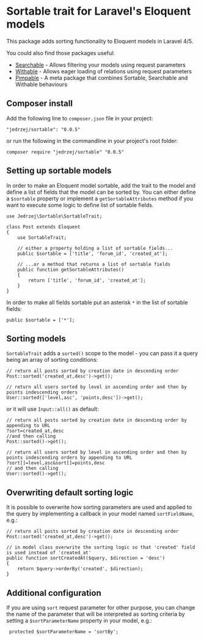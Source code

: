 # Sortable trait for Laravel's Eloquent models

This package adds sorting functionality to Eloquent models in Laravel 4/5.

You could also find those packages useful:

- [Searchable](https://github.com/jedrzej/searchable) - Allows filtering your models using request parameters
- [Withable](https://github.com/jedrzej/withable) - Allows eager loading of relations using request parameters
- [Pimpable](https://github.com/jedrzej/pimpable) - A meta package that combines Sortable, Searchable and Withable behaviours

## Composer install

Add the following line to `composer.json` file in your project:

    "jedrzej/sortable": "0.0.5"
	
or run the following in the commandline in your project's root folder:	

    composer require "jedrzej/sortable" "0.0.5"

## Setting up sortable models

In order to make an Eloquent model sortable, add the trait to the model and define a list of fields that the model can be sorted by.
You can either define a `$sortable` property or implement a `getSortableAttributes` method if you want to execute some logic to define
list of sortable fields.

    use Jedrzej\Sortable\SortableTrait;
    
    class Post extends Eloquent
    {
        use SortableTrait;

        // either a property holding a list of sortable fields...
        public $sortable = ['title', 'forum_id', 'created_at'];

        // ...or a method that returns a list of sortable fields
        public function getSortableAttributes()
        {
            return ['title', 'forum_id', 'created_at'];
        }
    }

In order to make all fields sortable put an asterisk `*` in the list of sortable fields:

    public $sortable = ['*'];

## Sorting models

`SortableTrait` adds a `sorted()` scope to the model - you can pass it a query being an array of sorting conditions:
 
    // return all posts sorted by creation date in descending order
    Post::sorted('created_at,desc')->get();
    
    // return all users sorted by level in ascending order and then by points indescending orders
    User::sorted(['level,asc', 'points,desc'])->get();
 
 or it will use `Input::all()` as default:
    
    // return all posts sorted by creation date in descending order by appending to URL
    ?sort=created_at,desc
    //and then calling
    Post::sorted()->get();

    // return all users sorted by level in ascending order and then by points indescending orders by appending to URL
    ?sort[]=level,asc&sort[]=points,desc
    // and then calling
    User::sorted()->get();

## Overwriting default sorting logic

It is possible to overwrite how sorting parameters are used and applied to the query by implementing a callback in your
model named `sortFieldName`, e.g.:

    // return all posts sorted by creation date in descending order
    Post::sorted('created_at,desc')->get();

    // in model class overwrite the sorting logic so that 'created' field is used instead of 'created_at'
    public function sortCreatedAt($query, $direction = 'desc')
    {
        return $query->orderBy('created', $direction);
    }

## Additional configuration

 If you are using `sort` request parameter for other purpose, you can change the name of the parameter that will be
 interpreted as sorting criteria by setting a `$sortParameterName` property in your model, e.g.:

     protected $sortParameterName = 'sortBy';
